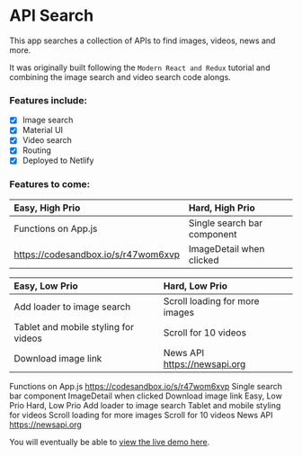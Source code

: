 # API Search
This app searches a collection of APIs to find images, videos, news and more. 

It was originally built following the `Modern React and Redux` tutorial and combining the image search and video search code alongs.

### Features include:
- [x] Image search
- [x] Material UI
- [x] Video search
- [x] Routing
- [x] Deployed to Netlify

### Features to come:

| Easy, High Prio     | Hard, High Prio    |
| :------------------ |:------------------|
| Functions on App.js | Single search bar component |
| https://codesandbox.io/s/r47wom6xvp | ImageDetail when clicked |

| Easy, Low Prio     | Hard, Low Prio    |
| :------------------ |:------------------|
| Add loader to image search | Scroll loading for more images |
| Tablet and mobile styling for videos | Scroll for 10 videos |
| Download image link | News API https://newsapi.org |



Functions on App.js https://codesandbox.io/s/r47wom6xvp
Single search bar component
ImageDetail when clicked
Download image link
Easy, Low Prio
Hard, Low Prio
Add loader to image search
Tablet and mobile styling for videos
Scroll loading for more images
Scroll for 10 videos
News API https://newsapi.org 



You will eventually be able to [view the live demo here](http://api-searcher.netlify.com/).

